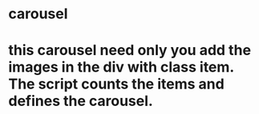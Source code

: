 # carousel

# this carousel need only you add the images in the div with class item. The script counts the items and defines the carousel.
